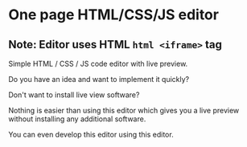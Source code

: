 # One page HTML/CSS/JS editor

## Note: Editor uses HTML ```html <iframe>``` tag

Simple HTML / CSS / JS code editor with live preview.

Do you have an idea and want to implement it quickly?

Don't want to install live view software?

Nothing is easier than using this editor which gives you a live preview without installing any additional software.

You can even develop this editor using this editor.
